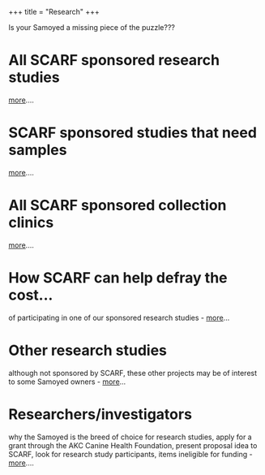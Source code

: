+++
title = "Research"
+++


<i class="fa fa-puzzle-piece"></i> Is your Samoyed a missing piece of the puzzle???



# All SCARF sponsored research studies

[more](/research/all-scarf-sponsored-research-studies)....



# SCARF sponsored studies that need samples

[more](/research/scarf-sponsored-studies-that-need-samples)....



# All SCARF sponsored collection clinics

[more](/research/research-study-collection-clinics)....



# How SCARF can help defray the cost...

of participating in one of our sponsored research studies - [more](/research/how-scarf-can-help-defray-the-cost)...



# Other research studies

although not sponsored by SCARF, these other projects may be of interest to some Samoyed owners - [more](/research/other-research-studies)...



# Researchers/investigators

why the Samoyed is the breed of choice for research studies, apply for a grant through the AKC Canine Health Foundation, present proposal idea to SCARF, look for research study participants, items ineligible for funding - [more](/research/researchers-investigators)....
